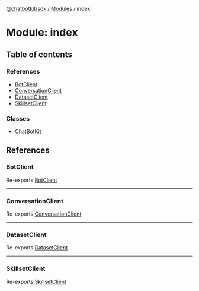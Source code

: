 [@chatbotkit/sdk](../README.md) / [Modules](../modules.md) / index

# Module: index

## Table of contents

### References

- [BotClient](index.md#botclient)
- [ConversationClient](index.md#conversationclient)
- [DatasetClient](index.md#datasetclient)
- [SkillsetClient](index.md#skillsetclient)

### Classes

- [ChatBotKit](../classes/index.ChatBotKit.md)

## References

### BotClient

Re-exports [BotClient](../classes/bot.BotClient.md)

___

### ConversationClient

Re-exports [ConversationClient](../classes/conversation.ConversationClient.md)

___

### DatasetClient

Re-exports [DatasetClient](../classes/dataset.DatasetClient.md)

___

### SkillsetClient

Re-exports [SkillsetClient](../classes/skillset.SkillsetClient.md)
